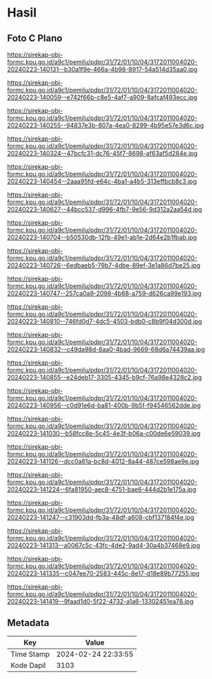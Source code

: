 # Hasil

## Foto C Plano

https://sirekap-obj-formc.kpu.go.id/a9c1/pemilu/pdpr/31/72/01/10/04/3172011004020-20240223-140131--b30a1f9e-466a-4b98-8917-54a514d35aa0.jpg

https://sirekap-obj-formc.kpu.go.id/a9c1/pemilu/pdpr/31/72/01/10/04/3172011004020-20240223-140059--e742f66b-c8e5-4af7-a909-8afcaf493ecc.jpg

https://sirekap-obj-formc.kpu.go.id/a9c1/pemilu/pdpr/31/72/01/10/04/3172011004020-20240223-140255--94837e3b-807a-4ea0-8299-4b95e57e3d6c.jpg

https://sirekap-obj-formc.kpu.go.id/a9c1/pemilu/pdpr/31/72/01/10/04/3172011004020-20240223-140324--47bcfc31-dc76-45f7-8698-af63af5d284e.jpg

https://sirekap-obj-formc.kpu.go.id/a9c1/pemilu/pdpr/31/72/01/10/04/3172011004020-20240223-140454--2aaa95fd-e64c-4ba1-a4b5-313effbcb8c3.jpg

https://sirekap-obj-formc.kpu.go.id/a9c1/pemilu/pdpr/31/72/01/10/04/3172011004020-20240223-140627--44bcc537-d996-4fb7-9e56-9d312a2aa54d.jpg

https://sirekap-obj-formc.kpu.go.id/a9c1/pemilu/pdpr/31/72/01/10/04/3172011004020-20240223-140704--b50530db-12fb-49e1-ab1e-2d64e2b1fbab.jpg

https://sirekap-obj-formc.kpu.go.id/a9c1/pemilu/pdpr/31/72/01/10/04/3172011004020-20240223-140726--6edbaeb5-79b7-4dbe-89ef-3e1a86d7be25.jpg

https://sirekap-obj-formc.kpu.go.id/a9c1/pemilu/pdpr/31/72/01/10/04/3172011004020-20240223-140747--257ca0a9-2098-4b68-a759-d626ca99e193.jpg

https://sirekap-obj-formc.kpu.go.id/a9c1/pemilu/pdpr/31/72/01/10/04/3172011004020-20240223-140810--746fd0d7-4dc5-4503-bdb0-c8b9f04d300d.jpg

https://sirekap-obj-formc.kpu.go.id/a9c1/pemilu/pdpr/31/72/01/10/04/3172011004020-20240223-140832--c49da98d-8aa0-4bad-9669-68d6a74439aa.jpg

https://sirekap-obj-formc.kpu.go.id/a9c1/pemilu/pdpr/31/72/01/10/04/3172011004020-20240223-140855--e24deb17-3305-4345-b9cf-76a98e4328c2.jpg

https://sirekap-obj-formc.kpu.go.id/a9c1/pemilu/pdpr/31/72/01/10/04/3172011004020-20240223-140956--c0d91e6d-ba81-400b-9b5f-f94546562dde.jpg

https://sirekap-obj-formc.kpu.go.id/a9c1/pemilu/pdpr/31/72/01/10/04/3172011004020-20240223-141030--b58fcc8e-5c45-4e3f-b06a-c00de6e59039.jpg

https://sirekap-obj-formc.kpu.go.id/a9c1/pemilu/pdpr/31/72/01/10/04/3172011004020-20240223-141126--dcc0a61a-bc8d-4012-8a44-487ce598ae9e.jpg

https://sirekap-obj-formc.kpu.go.id/a9c1/pemilu/pdpr/31/72/01/10/04/3172011004020-20240223-141224--6fa81950-aec8-4751-bae6-444d2b1e175a.jpg

https://sirekap-obj-formc.kpu.go.id/a9c1/pemilu/pdpr/31/72/01/10/04/3172011004020-20240223-141247--c31903dd-fb3a-48df-a608-cbf137184f4e.jpg

https://sirekap-obj-formc.kpu.go.id/a9c1/pemilu/pdpr/31/72/01/10/04/3172011004020-20240223-141313--a0067c5c-43fc-4de2-9ad4-30a4b37468e9.jpg

https://sirekap-obj-formc.kpu.go.id/a9c1/pemilu/pdpr/31/72/01/10/04/3172011004020-20240223-141335--c047ee70-2583-445c-8e17-d18e89b77255.jpg

https://sirekap-obj-formc.kpu.go.id/a9c1/pemilu/pdpr/31/72/01/10/04/3172011004020-20240223-141419--9faad1d0-5f22-4732-a1a6-13302451ea78.jpg


## Metadata

| Key        | Value               |
| ---------- | ------------------- |
| Time Stamp | 2024-02-24 22:33:55 |
| Kode Dapil | 3103                |



